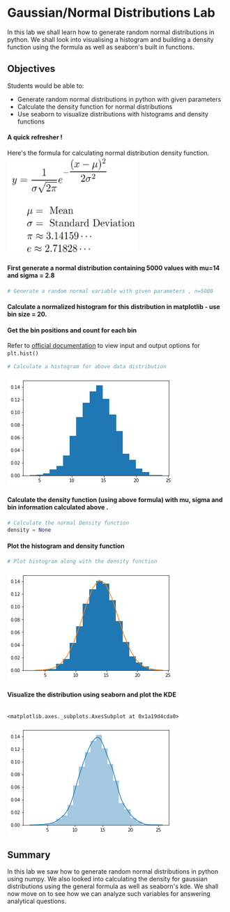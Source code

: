 
# Gaussian/Normal Distributions Lab

In this lab we shall learn how to generate random normal distributions in python. We shall look into visualising a histogram and building a density function using the formula as well as seaborn's built in functions. 
## Objectives
Students would be able to:
* Generate random normal distributions in python with given parameters
* Calculate the density function for normal distributions
* Use seaborn to visualize distributions with histograms and density functions

#### A quick refresher ! 
Here's the formula for calculating normal distribution density function.
<img src="formula.jpg" width = 300>

#### First generate a normal distribution containing 5000 values with mu=14 and sigma = 2.8


```python
# Generate a random normal variable with given parameters , n=5000

```

#### Calculate a normalized histogram for this distribution in matplotlib - use bin size = 20. 
#### Get the bin positions and count for each bin 

Refer to [official documentation](https://matplotlib.org/api/_as_gen/matplotlib.pyplot.hist.html) to view input and output options for `plt.hist()`


```python
# Calculate a histogram for above data distribution

```


![png](index_files/index_6_0.png)


#### Calculate the density function (using above formula) with mu, sigma and bin information calculated above .


```python
# Calculate the normal Density function 
density = None
```

#### Plot the histogram and density function


```python
# Plot histogram along with the density function

```


![png](index_files/index_10_0.png)


#### Visualize the distribution using seaborn and plot the KDE


```python

```




    <matplotlib.axes._subplots.AxesSubplot at 0x1a19d4cda0>




![png](index_files/index_12_1.png)


## Summary

In this lab we saw how to generate random normal distributions in python using numpy. We also looked into calculating the density for gaussian distributions using the general formula as well as seaborn's kde. We shall now move on to see how we can analyze such variables for answering analytical questions. 
